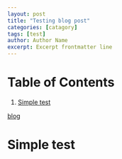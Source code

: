 ```yaml
---
layout: post
title: "Testing blog post"
categories: [catagory]
tags: [test]
author: Author Name
excerpt: Excerpt frontmatter line
---
```


# Table of Contents

1.  [Simple test](#org581c058)

[blog](20241104-blog.md)


<a id="org581c058"></a>

# Simple test
